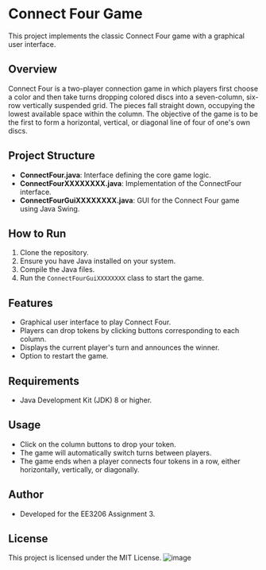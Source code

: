 # Connect Four Game

This project implements the classic Connect Four game with a graphical user interface.

## Overview

Connect Four is a two-player connection game in which players first choose a color and then take turns dropping colored discs into a seven-column, six-row vertically suspended grid. The pieces fall straight down, occupying the lowest available space within the column. The objective of the game is to be the first to form a horizontal, vertical, or diagonal line of four of one's own discs.

## Project Structure

- **ConnectFour.java**: Interface defining the core game logic.
- **ConnectFourXXXXXXXX.java**: Implementation of the ConnectFour interface.
- **ConnectFourGuiXXXXXXXX.java**: GUI for the Connect Four game using Java Swing.

## How to Run

1. Clone the repository.
2. Ensure you have Java installed on your system.
3. Compile the Java files.
4. Run the `ConnectFourGuiXXXXXXXX` class to start the game.

## Features

- Graphical user interface to play Connect Four.
- Players can drop tokens by clicking buttons corresponding to each column.
- Displays the current player's turn and announces the winner.
- Option to restart the game.

## Requirements

- Java Development Kit (JDK) 8 or higher.

## Usage

- Click on the column buttons to drop your token.
- The game will automatically switch turns between players.
- The game ends when a player connects four tokens in a row, either horizontally, vertically, or diagonally.

## Author

- Developed for the EE3206 Assignment 3.

## License

This project is licensed under the MIT License.
![image](https://github.com/user-attachments/assets/286fee4c-ec12-4ba2-a33f-cb40e2391211)
